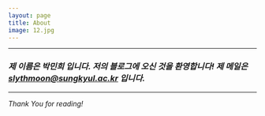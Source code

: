 ```yaml
---
layout: page
title: About
image: 12.jpg
---
```

***
### *제 이름은 박민희 입니다. 저의 블로그에 오신 것을 환영합니다! 제 메일은 slythmoon@sungkyul.ac.kr 입니다.*



***

*Thank You for reading!*

